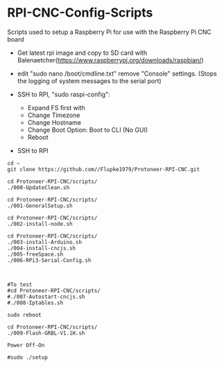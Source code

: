 # RPI-CNC-Config-Scripts
Scripts used to setup a Raspberry Pi for use with the Raspberry Pi CNC board

* Get latest rpi image and copy to SD card with Balenaetcher(https://www.raspberrypi.org/downloads/raspbian/)

* edit "sudo nano /boot/cmdline.txt" remove "Console" settings. (Stops the logging of system messages to the serial port)

* SSH to  RPI,  "sudo raspi-config":
	* Expand FS first with
	* Change Timezone
	* Change Hostname
	* Change Boot Option: Boot to CLI (No GUI)
	* Reboot

* SSH to  RPI

```
cd ~
git clone https://github.com//Flupke1979/Protoneer-RPI-CNC.git

cd Protoneer-RPI-CNC/scripts/
./000-UpdateClean.sh

cd Protoneer-RPI-CNC/scripts/
./001-GeneralSetup.sh

cd Protoneer-RPI-CNC/scripts/
./002-install-node.sh

cd Protoneer-RPI-CNC/scripts/
./003-install-Arduino.sh
./004-install-cncjs.sh
./005-freeSpace.sh
./006-RPi3-Serial-Config.sh



#To test
#cd Protoneer-RPI-CNC/scripts/
#./007-Autostart-cncjs.sh
#./008-Iptables.sh

sudo reboot

cd Protoneer-RPI-CNC/scripts/
./009-Flash-GRBL-V1.1H.sh

Power Off-On

#sudo ./setup
```
